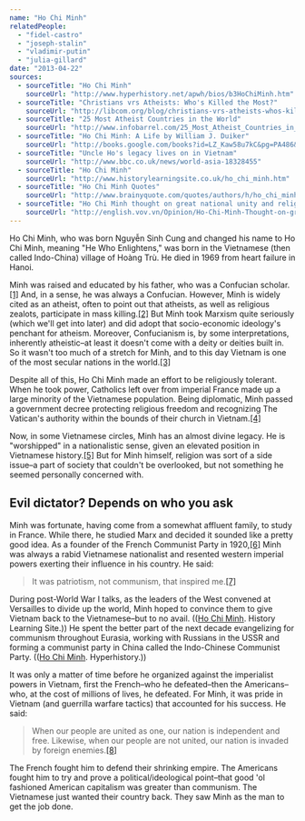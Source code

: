```yaml
---
name: "Ho Chi Minh"
relatedPeople:
  - "fidel-castro"
  - "joseph-stalin"
  - "vladimir-putin"
  - "julia-gillard"
date: "2013-04-22"
sources:
  - sourceTitle: "Ho Chi Minh"
    sourceUrl: "http://www.hyperhistory.net/apwh/bios/b3HoChiMinh.htm"
  - sourceTitle: "Christians vrs Atheists: Who's Killed the Most?"
    sourceUrl: "http://libcom.org/blog/christians-vrs-atheists-whos-killed-most-11022010"
  - sourceTitle: "25 Most Atheist Countries in the World"
    sourceUrl: "http://www.infobarrel.com/25_Most_Atheist_Countries_in_the_World"
  - sourceTitle: "Ho Chi Minh: A Life by William J. Duiker"
    sourceUrl: "http://books.google.com/books?id=LZ_Kaw58u7kC&pg=PA486&lpg=PA486&dq=ho+chi+minh+religious+policies&source=bl&ots=5u7wS2sXOu&sig=wrU5ybs26LNXFQgfCRKhynK7h2k&hl=en&sa=X&ei=2FpXUfyIMKjziwLX84B4&ved=0CEoQ6AEwBDgK#v=onepage&q=ho%20chi%20minh%20religious%20policies&f=false"
  - sourceTitle: "Uncle Ho's legacy lives on in Vietnam"
    sourceUrl: "http://www.bbc.co.uk/news/world-asia-18328455"
  - sourceTitle: "Ho Chi Minh"
    sourceUrl: "http://www.historylearningsite.co.uk/ho_chi_minh.htm"
  - sourceTitle: "Ho Chi Minh Quotes"
    sourceUrl: "http://www.brainyquote.com/quotes/authors/h/ho_chi_minh.html?vm=l"
  - sourceTitle: "Ho Chi Minh thought on great national unity and religions"
    sourceUrl: "http://english.vov.vn/Opinion/Ho-Chi-Minh-Thought-on-great-national-unity-and-religions/34666.vov"
---
```


Ho Chi Minh, who was born Nguyễn Sinh Cung and changed his name to Ho Chi Minh, meaning "He Who Enlightens," was born in the Vietnamese (then called Indo-China) village of Hoàng Trù. He died in 1969 from heart failure in Hanoi.

Minh was raised and educated by his father, who was a Confucian scholar.<a class="source-citation" href="http://www.hyperhistory.net/apwh/bios/b3HoChiMinh.htm" title="Ho Chi Minh">[1]</a> And, in a sense, he was always a Confucian. However, Minh is widely cited as an atheist, often to point out that atheists, as well as religious zealots, participate in mass killing.<a class="source-citation" href="http://libcom.org/blog/christians-vrs-atheists-whos-killed-most-11022010" title="Christians vrs Atheists: Who&apos;s Killed the Most?">[2]</a> But Minh took Marxism quite seriously (which we'll get into later) and did adopt that socio-economic ideology's penchant for atheism. Moreover, Confucianism is, by some interpretations, inherently atheistic–at least it doesn't come with a deity or deities built in. So it wasn't too much of a stretch for Minh, and to this day Vietnam is one of the most secular nations in the world.<a class="source-citation" href="http://www.infobarrel.com/25_Most_Atheist_Countries_in_the_World" title="25 Most Atheist Countries in the World">[3]</a>

Despite all of this, Ho Chi Minh made an effort to be religiously tolerant. When he took power, Catholics left over from imperial France made up a large minority of the Vietnamese population. Being diplomatic, Minh passed a government decree protecting religious freedom and recognizing The Vatican's authority within the bounds of their church in Vietnam.<a class="source-citation" href="http://books.google.com/books?id=LZ_Kaw58u7kC&pg=PA486&lpg=PA486&dq=ho+chi+minh+religious+policies&source=bl&ots=5u7wS2sXOu&sig=wrU5ybs26LNXFQgfCRKhynK7h2k&hl=en&sa=X&ei=2FpXUfyIMKjziwLX84B4&ved=0CEoQ6AEwBDgK#v=onepage&q=ho%20chi%20minh%20religious%20policies&f=false" title="Ho Chi Minh: A Life by William J. Duiker">[4]</a>

Now, in some Vietnamese circles, Minh has an almost divine legacy. He is "worshipped" in a nationalistic sense, given an elevated position in Vietnamese history.<a class="source-citation" href="http://www.bbc.co.uk/news/world-asia-18328455" title="Uncle Ho&apos;s legacy lives on in Vietnam">[5]</a> But for Minh himself, religion was sort of a side issue–a part of society that couldn't be overlooked, but not something he seemed personally concerned with.


## Evil dictator? Depends on who you ask

Minh was fortunate, having come from a somewhat affluent family, to study in France. While there, he studied Marx and decided it sounded like a pretty good idea. As a founder of the French Communist Party in 1920,<a class="source-citation" href="http://www.historylearningsite.co.uk/ho_chi_minh.htm" title="Ho Chi Minh">[6]</a> Minh was always a rabid Vietnamese nationalist and resented western imperial powers exerting their influence in his country. He said:

>It was patriotism, not communism, that inspired me.<a class="source-citation" href="http://www.brainyquote.com/quotes/authors/h/ho_chi_minh.html?vm=l" title="Ho Chi Minh Quotes">[7]</a>

During post-World War I talks, as the leaders of the West convened at Versailles to divide up the world, Minh hoped to convince them to give Vietnam back to the Vietnamese–but to no avail. (([Ho Chi Minh](http://www.historylearningsite.co.uk/ho_chi_minh.htm). History Learning Site.)) He spent the better part of the next decade evangelizing for communism throughout Eurasia, working with Russians in the USSR and forming a communist party in China called the Indo-Chinese Communist Party. (([Ho Chi Minh](http://www.hyperhistory.net/apwh/bios/b3HoChiMinh.htm). Hyperhistory.))

It was only a matter of time before he organized against the imperialist powers in Vietnam, first the French–who he defeated–then the Americans–who, at the cost of millions of lives, he defeated. For Minh, it was pride in Vietnam (and guerrilla warfare tactics) that accounted for his success. He said:

>When our people are united as one, our nation is independent and free. Likewise, when our people are not united, our nation is invaded by foreign enemies.<a class="source-citation" href="http://english.vov.vn/Opinion/Ho-Chi-Minh-Thought-on-great-national-unity-and-religions/34666.vov" title="Ho Chi Minh thought on great national unity and religions">[8]</a>

The French fought him to defend their shrinking empire. The Americans fought him to try and prove a political/ideological point–that good 'ol fashioned American capitalism was greater than communism. The Vietnamese just wanted their country back. They saw Minh as the man to get the job done.
